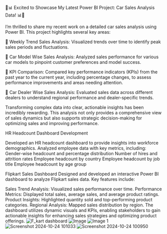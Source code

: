 🚗📊 Excited to Showcase My Latest Power BI Project: Car Sales Analysis Data! 📊🚗

I’m thrilled to share my recent work on a detailed car sales analysis using Power BI. This project highlights several key areas:

🔹 Weekly Trend Sales Analysis: Visualized trends over time to identify peak sales periods and fluctuations.

🔹 Car Model Wise Sales Analysis: Analyzed sales performance for various car models to pinpoint customer preferences and model success.

🔹 KPI Comparison: Compared key performance indicators (KPIs) from the past year to the current year, including percentage changes, to assess performance improvements and areas needing attention.

🔹 Car Dealer Wise Sales Analysis: Evaluated sales data across different dealers to understand regional performance and dealer-specific trends.

Transforming complex data into clear, actionable insights has been incredibly rewarding. This analysis not only provides a comprehensive view of sales dynamics but also supports strategic decision-making for optimizing sales and improving performance.

HR Headcount Dashboard Development

Developed an HR headcount dashboard to provide insights into workforce demographics.
Analyzed employee data with key metrics, including:
Gender-wise headcount and percentage distribution
Number of hires and attrition rates
Employee headcount by country
Employee headcount by job title
Employee headcount by age group

Flipkart Sales Dashboard
Designed and developed an interactive Power BI dashboard to analyze Flipkart sales data. Key features include:

Sales Trend Analysis: Visualized sales performance over time.
Performance Metrics: Displayed total sales, average sales, and average product ratings.
Product Insights: Highlighted quantity sold and top-performing product categories.
Regional Analysis: Mapped sales distribution by region.
The dashboard utilizes dynamic visuals and KPIs, enabling stakeholders to gain actionable insights for enhancing sales strategies and optimizing product offerings.
![F_kart dashboard](https://github.com/user-attachments/assets/a7a9d6d0-a926-457f-960c-3313a73e753a)
![Image](https://github.com/user-attachments/assets/91dca62e-89b8-4f35-ae7a-b97093ac4e2b)
![Image 1](https://github.com/user-attachments/assets/d273751f-fd3a-4e81-b64a-14788f16527a)
![Screenshot 2024-10-24 101033](https://github.com/user-attachments/assets/9e7708b8-73c7-43f4-97e9-45f858a739f9)
![Screenshot 2024-10-24 100950](https://github.com/user-attachments/assets/e69641d5-0e6d-439a-a782-c7a1582e8872)




